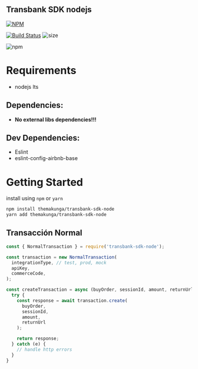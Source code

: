 Transbank SDK nodejs
---
[![NPM](https://nodei.co/npm/transbank-sdk-node.png)](https://nodei.co/npm/transbank-sdk-node/)

[![Build Status](https://travis-ci.org/themakunga/transbank-sdk-node.svg?branch=master)](https://travis-ci.org/themakunga/transbank-sdk-node)
![size](https://img.shields.io/github/languages/code-size/themakunga/transbank-sdk-node)

![npm](https://img.shields.io/npm/dw/transbank-sdk-node)


# Requirements

- nodejs lts

## Dependencies:

- **No external libs dependencies!!!**

## Dev Dependencies:

- Eslint
- eslint-config-airbnb-base

# Getting Started

install using `npm` or `yarn`

```bash
npm install themakunga/transbank-sdk-node
yarn add themakunga/transbank-sdk-node
```

## Transacción Normal

```javascript
const { NormalTransaction } = require('transbank-sdk-node');

const transaction = new NormalTransaction(
  integrationType, // test, prod, mock
  apiKey,
  commerceCode,
);

const createTransaction = async (buyOrder, sessionId, amount, returnUrl) => {
  try {
    const response = await transaction.create(
      buyOrder,
      sessionId,
      amount,
      returnUrl
    );

    return response;
  } catch (e) {
    // handle http errors
  }
}
```
